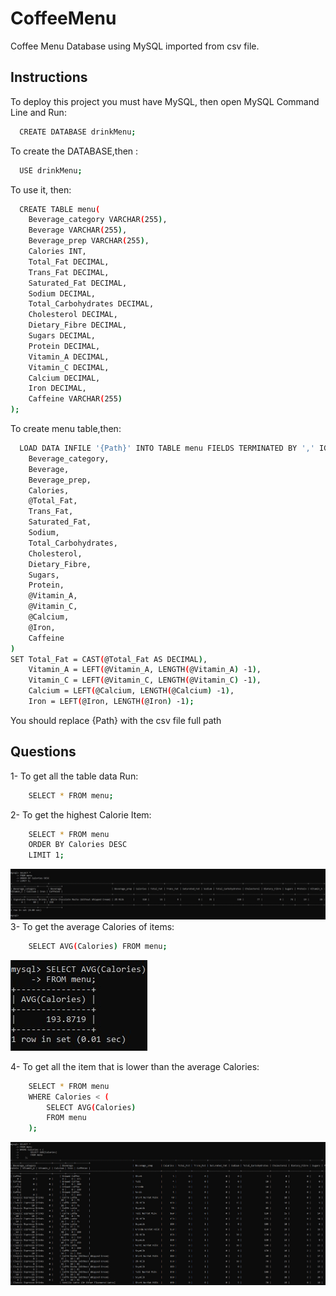 
# CoffeeMenu

Coffee Menu Database using MySQL imported from csv file.


## Instructions 

To deploy this project you must have MySQL, then open MySQL Command Line and Run:

```bash
  CREATE DATABASE drinkMenu;
```
To create the DATABASE,then :
```bash
  USE drinkMenu;
```
To use it, then:
```bash
  CREATE TABLE menu(
    Beverage_category VARCHAR(255),
    Beverage VARCHAR(255),
    Beverage_prep VARCHAR(255),
    Calories INT,
    Total_Fat DECIMAL,
    Trans_Fat DECIMAL,
    Saturated_Fat DECIMAL,
    Sodium DECIMAL,
    Total_Carbohydrates DECIMAL,
    Cholesterol DECIMAL,
    Dietary_Fibre DECIMAL,
    Sugars DECIMAL,
    Protein DECIMAL,
    Vitamin_A DECIMAL,
    Vitamin_C DECIMAL,
    Calcium DECIMAL,
    Iron DECIMAL,
    Caffeine VARCHAR(255)
);
```
To create menu table,then:
```bash
  LOAD DATA INFILE '{Path}' INTO TABLE menu FIELDS TERMINATED BY ',' IGNORE 1 ROWS (
    Beverage_category,
    Beverage,
    Beverage_prep,
    Calories,
    @Total_Fat,
    Trans_Fat,
    Saturated_Fat,
    Sodium,
    Total_Carbohydrates,
    Cholesterol,
    Dietary_Fibre,
    Sugars,
    Protein,
    @Vitamin_A,
    @Vitamin_C,
    @Calcium,
    @Iron,
    Caffeine
)
SET Total_Fat = CAST(@Total_Fat AS DECIMAL),
    Vitamin_A = LEFT(@Vitamin_A, LENGTH(@Vitamin_A) -1),
    Vitamin_C = LEFT(@Vitamin_C, LENGTH(@Vitamin_C) -1),
    Calcium = LEFT(@Calcium, LENGTH(@Calcium) -1),
    Iron = LEFT(@Iron, LENGTH(@Iron) -1);
```
You should replace {Path} with the csv file full path


## Questions
1- To get all the table data Run:
```bash
    SELECT * FROM menu;
```
2- To get the highest Calorie Item:
```bash
    SELECT * FROM menu
    ORDER BY Calories DESC
    LIMIT 1;
```
![Highest Calorie](https://github.com/hazemt1/mySql-coffeeMenu/blob/master/Screenshot%202022-07-30%20200045.jpg?raw=true)
3- To get the average Calories of items:
```bash
    SELECT AVG(Calories) FROM menu;
```
![Average Calories](https://github.com/hazemt1/mySql-coffeeMenu/blob/master/Screenshot%202022-07-30%20200128.jpg?raw=true)

4- To get all the item that is lower than the average Calories:
```bash
    SELECT * FROM menu
    WHERE Calories < (
        SELECT AVG(Calories)
        FROM menu
    );
```
![Lower than average](https://github.com/hazemt1/mySql-coffeeMenu/blob/master/Screenshot%202022-07-30%20200214.jpg?raw=true)
